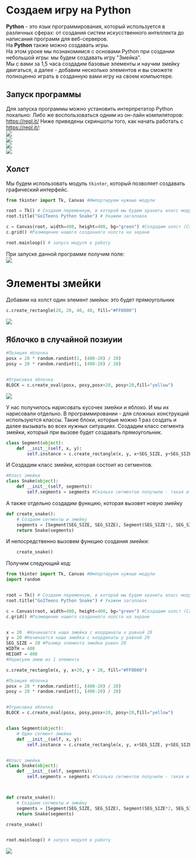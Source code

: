 # Создаем игру на Python
**Python** - это язык программирования, который используется в различных сферах: от создания систем искусственного интеллекта до написания программ для веб-серверов.  
На **Python** также можно создавать игры.  
На этом уроке мы познакомимся с основами Python при создании небольшой игры: мы будем создавать игру "Змейка".  
Мы с вами за 1,5 часа создадим базовые элементы и научим змейку двигаться, а далее - добавим несколько элементов и вы сможете полноценно играть в созданную вами игру на своем компьютере.
## Запуск программы
Для запуска программы можно установить интерпретатор Python локально:
Либо же воспользоваться одним из он-лайн компиляторов:
<a href = "https://repl.it/">https://repl.it/</a>
Ниже приведены скриншоты того, как начать работать с <a href = "https://repl.it/">https://repl.it/</a>:  
<img src = "img/repl1.jpg">  
<img src = "img/repl2.jpg">  
<img src = "img/repl3.jpg">  
<img src = "img/start.jpg">  

## Холст
Мы будем использовать модуль `tkinter`, который позволяет создавать графический интерфейс.
```python
from tkinter import Tk, Canvas #Импортируем нужные модули

root = Tk() # Создаем переменную, в которой мы будем хранить класс модуля
root.title("GoITeens Python Snake") # Укажем заголовок

c = Canvas(root, width=400, height=400, bg="green") #Создадим холст (Canvas), на котором будет находиться наша игра
c.grid() #Размещение нашего созданного холста на экране

root.mainloop() # запуск модуля в работу
```  
При запуске данной программе получим поле:  
<img src = "img/Canvas.jpg">

# Элементы змейки
Добавим на холст один элемент змейки: это будет прямоугольник
```python
c.create_rectangle(20, 20, 40, 40, fill="#FF0000")
```
<img src = "img/Canvas2.jpg">

## Яблочко в случайной позиуии
```python
#Позиция яблочка
posx = 20 * random.randint(1, (400-20) / 20) 
posy = 20 * random.randint(1, (400-20) / 20)


#Отрисовка яблочка
BLOCK = c.create_oval(posx, posy,posx+20, posy+20,fill="yellow")
```
<img src = "img/Canvas3.jpg">

У нас получилось нарисовать кусочек змейки и яблоко. И мы их нарисовали отдельно. В программировании - для сложных конструкций используются классы. Такие блоки, которые можно 1 раз создать и далее вызывать во всех нужных ситуациях.
Создадим класс сегмента змейки, который при вызове будет создавать прямоугольник.
```python
class Segment(object):
    def __init__(self, x, y):
        self.instance = c.create_rectangle(x, y, x+SEG_SIZE, y+SEG_SIZE, fill="#FF0000")
```
И Создадим класс змейки, которая состоит из сегментов.
```python
#Класс змейки
class Snake(object):
    def __init__(self, segments):
        self.segments = segments #Сколько сегментов получили - такая и змейка по размеру
```
А также отдельно создадим функцию, которая вызовет новую змейку
```python
def create_snake():
    # Создаем сегменты и змейку
    segments = [Segment(SEG_SIZE, SEG_SIZE), Segment(SEG_SIZE*2, SEG_SIZE), Segment(SEG_SIZE*3, SEG_SIZE)] #Список из трех сегментов
    return Snake(segments)
```
И непосредственно вызовем функцию создания змейки:
```python
    create_snake()
```
Получим следующий код:
```python
from tkinter import Tk, Canvas #Импортируем нужные модули
import random


root = Tk() # Создаем переменную, в которой мы будем хранить класс модуля
root.title("GoITeens Python Snake") # Укажем заголовок

c = Canvas(root, width=400, height=400, bg="green") #Создадим холст (Canvas), на котором будет находиться наша игра
c.grid() #Размещение нашего созданного холста на экране


x = 20  #Начинается наша змейка с координаты x равной 20
y = 20 #Начинается наша змейка с координаты y равной 20
SEG_SIZE = 20 #Размер элемента змейки равен 20
WIDTH = 400
HEIGHT = 400
#Нарисуем змею из 1 элемента

c.create_rectangle(x, y, x+20, y + 20, fill="#FF0000")

#Позиция яблочка
posx = 20 * random.randint(1, (400-20) / 20)
posy = 20 * random.randint(1, (400-20) / 20)


#Отрисовка яблочка
BLOCK = c.create_oval(posx, posy,posx+20, posy+20,fill="yellow")


class Segment(object):
    # Один сегмент змейки
    def __init__(self, x, y):
        self.instance = c.create_rectangle(x, y, x+SEG_SIZE, y+SEG_SIZE, fill="#FF0000")


#Класс змейки
class Snake(object):
    def __init__(self, segments):
        self.segments = segments #Сколько сегментов получили - такая и змейка по размеру



def create_snake():
    # Создаем сегменты и змейку
    segments = [Segment(SEG_SIZE, SEG_SIZE), Segment(SEG_SIZE*2, SEG_SIZE), Segment(SEG_SIZE*3, SEG_SIZE)] #Список из трех сегментов
    return Snake(segments)

create_snake()


root.mainloop() # запуск модуля в работу
```
<img src = "img/Canvas4.jpg">